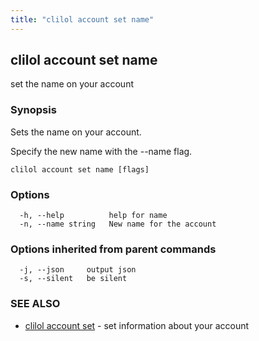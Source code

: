 ```yaml
---
title: "clilol account set name"
---
```

## clilol account set name

set the name on your account

### Synopsis

Sets the name on your account.

Specify the new name with the --name flag.

```
clilol account set name [flags]
```

### Options

```
  -h, --help          help for name
  -n, --name string   New name for the account
```

### Options inherited from parent commands

```
  -j, --json     output json
  -s, --silent   be silent
```

### SEE ALSO

* [clilol account set](clilol_account_set.md)	 - set information about your account

